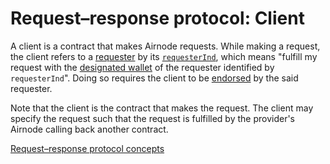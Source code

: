 # Request–response protocol: Client

A client is a contract that makes Airnode requests.
While making a request, the client refers to a [requester](/request-response-protocol/requester.md) by its [`requesterInd`](/request-response-protocol/requester.md#requesterInd), which means "fulfill my request with the [designated wallet](/request-response-protocol/designated-wallet.md) of the requester identified by `requesterInd`".
Doing so requires the client to be [endorsed](/request-response-protocol/endorsement.md) by the said requester.

Note that the client is the contract that makes the request.
The client may specify the request such that the request is fulfilled by the provider's Airnode calling back another contract.

[Request–response protocol concepts](/request-response-protocol/general-structure.md#concepts)
